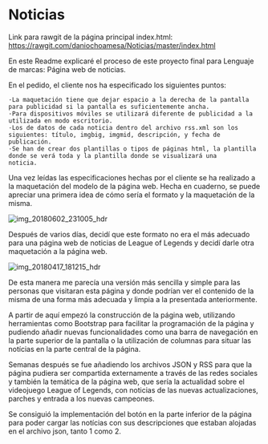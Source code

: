 # Noticias

Link para rawgit de la página principal index.html: https://rawgit.com/daniochoamesa/Noticias/master/index.html

En este Readme explicaré el proceso de este proyecto final para Lenguaje de marcas: Página web de noticias.

En el pedido, el cliente nos ha especificado los siguientes puntos:
  
    ·La maquetación tiene que dejar espacio a la derecha de la pantalla para publicidad si la pantalla es suficientemente ancha.
    ·Para dispositivos móviles se utilizará diferente de publicidad a la utilizada en modo escritorio.
    ·Los de datos de cada noticia dentro del archivo rss.xml son los siguientes: título, imgbig, imgmid, descripción, y fecha de 
    publicación.
    ·Se han de crear dos plantillas o tipos de páginas html, la plantilla donde se verá toda y la plantilla donde se visualizará una 
    noticia.
    
Una vez leídas las especificaciones hechas por el cliente se ha realizado a la maquetación del modelo de la página web. Hecha en
cuaderno, se puede apreciar una primera idea de cómo sería el formato y la maquetación de la misma.

![img_20180602_231005_hdr](https://user-images.githubusercontent.com/32293791/40880916-3b4e12b8-66ba-11e8-84b1-cc2c854b4e93.jpg)

Después de varios días, decidí que este formato no era el más adecuado para una página web de noticias de League of Legends y decidí
darle otra maquetación a la página web.

![img_20180417_181215_hdr](https://user-images.githubusercontent.com/32293791/40880895-bf47a3e6-66b9-11e8-956c-5e5026783728.jpg)

De esta manera me parecía una versión más sencilla y simple para las personas que visitaran esta página y donde podrían ver el contenido de la misma de una forma más adecuada y limpia a la presentada anteriormente.

A partir de aquí empezó la construcción de la página web, utilizando herramientas como Bootstrap para facilitar la programación de la
página y pudiendo añadir nuevas funcionalidades como una barra de navegación en la parte superior de la pantalla o la utilización de 
columnas para situar las notícias en la parte central de la página.

Semanas después se fue añadiendo los archivos JSON y RSS para que la página pudiera ser compartida externamente a través de las redes 
sociales y también la temática de la página web, que sería la actualidad sobre el videojuego League of Legends, con noticias de las nuevas 
actualizaciones, parches y entrada a los nuevas campeones.

Se consiguió la implementación del botón en la parte inferior de la página para poder cargar las notícias con sus descripciones que estaban alojadas en el archivo json, tanto 1 como 2. 
